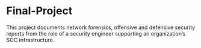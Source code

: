 # Final-Project
This project documents network forensics, offensive and defensive security reports from the role of a security engineer supporting an organization’s SOC infrastructure.
